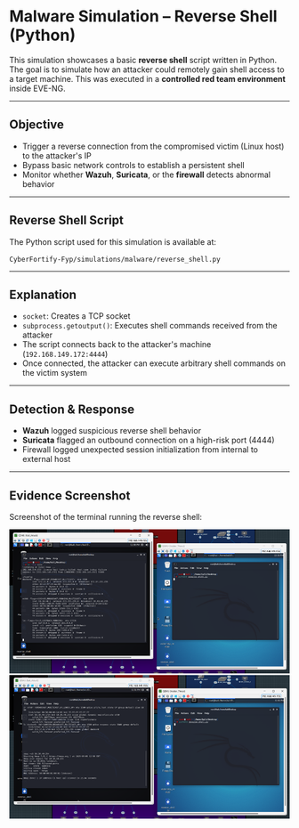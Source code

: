 # Malware Simulation – Reverse Shell (Python)

This simulation showcases a basic **reverse shell** script written in Python. The goal is to simulate how an attacker could remotely gain shell access to a target machine. This was executed in a **controlled red team environment** inside EVE-NG.

---

## Objective
- Trigger a reverse connection from the compromised victim (Linux host) to the attacker's IP
- Bypass basic network controls to establish a persistent shell
- Monitor whether **Wazuh**, **Suricata**, or the **firewall** detects abnormal behavior

---

## Reverse Shell Script

The Python script used for this simulation is available at:
```
CyberFortify-Fyp/simulations/malware/reverse_shell.py
```

---

## Explanation

- `socket`: Creates a TCP socket
- `subprocess.getoutput()`: Executes shell commands received from the attacker
- The script connects back to the attacker's machine (`192.168.149.172:4444`)
- Once connected, the attacker can execute arbitrary shell commands on the victim system

---

## Detection & Response

- **Wazuh** logged suspicious reverse shell behavior
- **Suricata** flagged an outbound connection on a high-risk port (4444)
- Firewall logged unexpected session initialization from internal to external host

---

## Evidence Screenshot

Screenshot of the terminal running the reverse shell:


![Reverse Shell Execution](../Red_team/Reverse_shell/1-reverse_shell.png)
![Reverse Shell Execution](../Red_team/Reverse_shell/2-reverse_shell.png)

